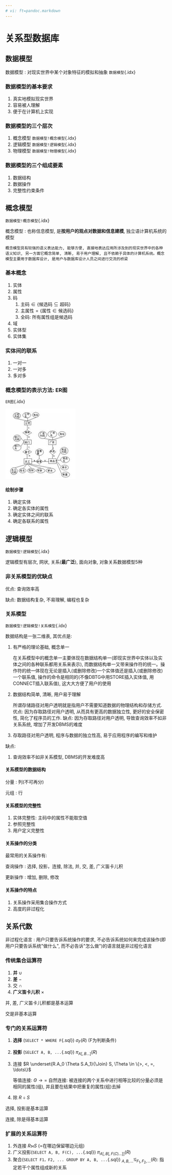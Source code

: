 ```yaml
---
# vi: ft=pandoc.markdown
---
```


# 关系型数据库

## 数据模型

数据模型
: 对现实世界中某个对象特征的模拟和抽象 `数据模型`{.idx}

### 数据模型的基本要求

1. 真实地模拟现实世界
1. 容易被人理解
1. 便于在计算机上实现

### 数据模型的三个层次

1. 概念模型 `数据模型!概念模型`{.idx}
1. 逻辑模型 `数据模型!逻辑模型`{.idx}
1. 物理模型 `数据模型!物理模型`{.idx}

### 数据模型的三个组成要素

1. 数据结构
1. 数据操作
1. 完整性约束条件

## 概念模型

`数据模型!概念模型`{.idx}

概念模型
: 也称信息模型, 是**按用户的观点对数据和信息建模**, 独立语计算机系统的模型

    概念模型具有较强的语义表达能力, 能够方便, 直接地表达应用所涉及到的现实世界中的各种语义知识, 另一方面它概念简单, 清晰, 易于用户理解, 且不依赖于具体的计算机系统。概念模型主要用于数据库设计, 是用户与数据库设计人员之间进行交流的桥梁

### 基本概念

1. 实体
1. 属性
1. 码
    1. $\text{主码} \in \{\text{候选码} \subseteq \text{超码}\}$
    1. $\text{主属性} = \{\text{属性} \in \text{候选码}\}$
    1. 全码: 所有属性组是候选码
1. 域
1. 实体型
1. 实体集

### 实体间的联系

1. 一对一
1. 一对多
1. 多对多

### 概念模型的表示方法: ER图

`ER图`{.idx}

![](./images/erd-example.jpg)

#### 绘制步骤

1. 确定实体
2. 确定各实体的属性
3. 确定实体之间的联系
4. 确定各联系的属性

## 逻辑模型

`数据模型!逻辑模型`{.idx}

逻辑模型有层次, 网状, 关系(**最广泛**), 面向对象, 对象关系数据模型5种

### 非关系模型的优缺点

优点: 查询效率高

缺点: 数据结构复杂, 不易理解, 编程也复杂

### 关系模型

`数据模型!逻辑模型!关系模型`{.idx}

数据结构是一张二维表, 其优点是:

1. 有严格的理论基础, 概念单一

    在关系模型中的概念单一主要体现在数据结构单一(即现实世界中实体以及实体之间的各种联系都用关系来表示), 而数据结构单一又带来操作符的统一。操作符的统一体现在无论是插入(或删除修改)一个实体值还是插入(或删除修改)一个联系值, 操作的命令是相同的(不像DBTG中用STORE插入实体值, 用CONNECT插入联系值), 这大大方便了用户的使用

1. 数据结构简单, 清晰, 用户易于理解

    所谓存储路径对用户透明就是指用户不需要知道数据的物理结构和存储方式. 优点: 因为存取路径对用户透明, 从而具有更高的数据独立性, 更好的安全保密性, 简化了程序员的工作. 缺点: 因为存取路径对用户透明, 导致查询效率不如非关系系统, 增加了开发DBMS的难度

1. 存取路径对用户透明, 程序与数据的独立性高, 易于应用程序的编写和维护

缺点:

1. 查询效率不如非关系模型, DBMS的开发难度高

#### 关系模型的数据结构

分量
: 列(不可再分)

元组
: 行

#### 关系模型的完整性

1. 实体完整性: 主码中的属性不能取空值
1. 参照完整性
1. 用户定义完整性

#### 关系操作的分类

最常用的关系操作有:

查询操作
: 选择, 投影，连接, 除法, 并, 交, 差, 广义笛卡儿积

更新操作
: 增加, 删除, 修改

#### 关系操作的特点

1. 关系操作采用集合操作方式
1. 高度的非过程化

## 关系代数

非过程化语言
: 用户只要告诉系统操作的要求, 不必告诉系统如何来完成该操作(即用户只要告诉系统"做什么", 而不必告诉"怎么做")的语言就是非过程化语言

### 传统集合运算符

1. **并** $\cup$
1. **差** $-$
1. 交 $\cap$
1. **广义笛卡儿积** $\times$

并, 差, 广义笛卡儿积都是基本运算

交是非基本运算

### 专门的关系运算符

1. **选择** (`SELECT * WHERE F`{.sql}) $\sigma_F(R)$ (F为判断条件)
1. **投影** (`SELECT A, B, ...`{.sql}) $\pi_{A [, B \ldots]}(R)$
1. 连接 $R \underset{R.A_0 \Theta S.A_1}{\Join} S, \Theta \in \{>, <, =, \ldots\}$

    等值连接: $\Theta \rightarrow =$
    自然连接: 被连接的两个关系中进行相等比较的分量必须是相同的属性(组), 并且要在结果中把重复的属性(组)去掉

1. 除 $R \div S$

选择, 投影是基本运算

连接, 除是得基本运算

### 扩展的关系运算符

1. 外连接 $R \leftouterjoin S$ ($=$在哪边保留哪边元组)
1. 广义投影(`SELECT A, B, F(C), ...`{.sql}) $\pi_{A [, B [, F(C) \ldots]]}(R)$
1. 聚合(`SELECT F1，F2, ... GROUP BY A, B, ...`{.sql}) $_{A, B, \ldots} \mathcal{G} _{F_1, F_2, \ldots} (R)$: 指定若干个属性组成新的关系
